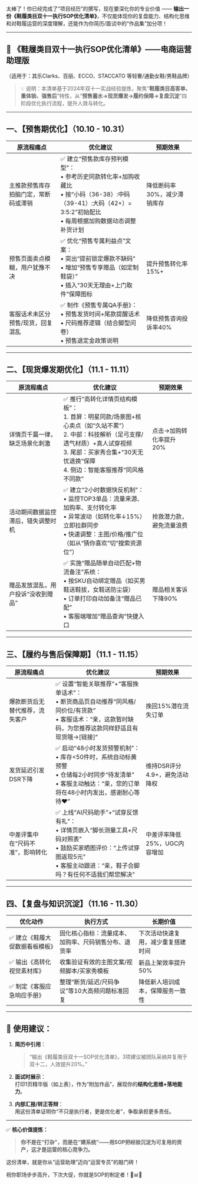 太棒了！你已经完成了“项目经历”的撰写，现在要深化你的专业价值 —— **输出一份《鞋履类目双十一执行SOP优化清单》**，不仅能体现你的复盘能力、结构化思维和对鞋履运营的深度理解，还能作为你简历/面试中的“作品集”加分项！

---

## 🎯 《鞋履类目双十一执行SOP优化清单》——电商运营助理版  
（适用于：其乐Clarks、百丽、ECCO、STACCATO 等轻奢/通勤女鞋/男鞋品牌）

> 💡 说明：本清单基于2024年双十一实战经验提炼，聚焦“**鞋履类目高客单、重体验、强售后**”特性，从“**预售蓄水→现货爆发→履约保障→复盘沉淀**”四阶段优化执行流程，提升人效与转化。

---

## 一、【预售期优化】（10.10 - 10.31）

| 原流程痛点 | 优化建议 | 预期效果 |
|------------|----------|----------|
| 主推款预售库存拍脑门定，常断码或滞销 | ✅ 建立“预售款库存预判模型”：<br>• 参考历史同款转化率+加购收藏比<br>• 按“小码（36-38）:中码（39-41）:大码（42+）= 3:5:2”初始配比<br>• 每周根据加购数据动态调整补货计划 | 降低断码率30%，减少滞销库存 |
| 预售页面卖点模糊，用户犹豫不决 | ✅ 优化“预售专属利益点”文案：<br>• 突出“提前锁定爆款不缺码”<br>• 增加“预售专享赠品（如定制鞋袋）”<br>• 插入“30天无理由+上门取件”保障图标 | 提升预售转化率15%+ |
| 客服话术未区分预售/现货，回复混乱 | ✅ 制作《预售专属QA手册》：<br>• 预售发货时间+尾款提醒话术<br>• 尺码推荐逻辑（结合脚型问卷）<br>• 预售退定金政策说明 | 降低预售咨询投诉率40% |

---

## 二、【现货爆发期优化】（11.1 - 11.11）

| 原流程痛点 | 优化建议 | 预期效果 |
|------------|----------|----------|
| 详情页千篇一律，缺乏场景化刺激 | ✅ 推行“高转化详情页结构模板”：<br>1. 首屏：明星同款/场景图+核心卖点（如“久站不累”）<br>2. 中部：科技解析（足弓支撑/透气材质）+真人试穿视频<br>3. 尾部：买家秀合集+“30天无忧退换”保障<br>4. 侧边：智能客服推荐“同风格不同款” | 点击→加购转化率提升20% |
| 活动期间数据监控滞后，错失调整时机 | ✅ 建立“2小时数据快反机制”：<br>• 监控TOP3单品：流量来源、加购率、支付转化率<br>• 异常波动（如转化率↓15%）立即拉群同步<br>• 快速调整：主图/价格/推广位（如从“猜你喜欢”切“搜索资源位”） | 抢救潜力款，避免流量浪费 |
| 赠品发放混乱，用户投诉“没收到赠品” | ✅ 实施“赠品随单自动匹配+物流备注”系统：<br>• 按SKU自动绑定赠品（如买男鞋送鞋拔，女鞋送防尘袋）<br>• 订单打印自动加备注“赠品已配”<br>• 客服端增加“赠品查询”快捷入口 | 赠品相关客诉下降90% |

---

## 三、【履约与售后保障期】（11.1 - 11.15）

| 原流程痛点 | 优化建议 | 预期效果 |
|------------|----------|----------|
| 爆款断货后无替代推荐，流失客户 | ✅ 设置“智能关联推荐”+“客服挽单话术”：<br>• 断货商品页自动推荐“同风格/同价位/有货款”<br>• 客服话术：“亲，这款暂时缺码，为您推荐这款同样舒适且有现货哦→[链接]” | 挽回15%潜在流失订单 |
| 发货延迟引发DSR下降 | ✅ 启动“48小时发货预警机制”：<br>• 库存<50件时，系统自动标黄预警<br>• 仓储每2小时同步“待发清单”<br>• 客服主动触达：“亲，您的订单将在48小时内发出，感谢耐心等待❤️” | 维持DSR评分4.9+，避免活动降权 |
| 中差评集中在“尺码不准”，影响转化 | ✅ 上线“AI尺码助手”+“试穿反馈有礼”：<br>• 详情页嵌入“脚长测量工具+尺码对照表”<br>• 鼓励买家晒图评价：“上传试穿图返现5元”<br>• 客服主动跟进：“亲，鞋子合脚吗？有任何不适我们帮您解决” | 中差评率降低25%，UGC内容增加 |

---

## 四、【复盘与知识沉淀】（11.16 - 11.30）

| 优化动作 | 执行方式 | 长期价值 |
|----------|----------|----------|
| ✅ 建立《鞋履大促数据看板模板》 | 固化核心指标：流量成本、加购率、尺码销售分布、退货率 | 下次活动快速复用，减少重复搭建时间 |
| ✅ 输出《高转化视觉素材库》 | 收集验证有效的主图文案/视频脚本/买家秀模板 | 新品上架效率提升50% |
| ✅ 制定《客服应急响应手册》 | 整理“断货/延迟/尺码争议”等10大高频问题标准回复 | 降低新人培训成本，保障服务一致性 |

---

## 📌 使用建议：

1. **简历中引用**：  
   > “输出《鞋履类目双十一SOP优化清单》，3项建议被团队采纳并复用于双十二，人效提升20%。”

2. **面试时展示**：  
   打印1页精华版（如上表），作为“附加作品”，展现你的**结构化思维+落地能力**。

3. **内部汇报/转正答辩**：  
   用这份清单证明你“不只是执行者，更是优化者”，争取承担更多责任。

---

✅ **核心价值提炼：**

> **你不是在“打杂”，而是在“建系统”——用SOP把经验沉淀为可复用的资产，这才是运营的核心竞争力。**

这份清单，就是你从“运营助理”迈向“运营专员”的敲门砖！

祝你职场步步高升，下次大促，你就是SOP的制定者！👞📊🚀
